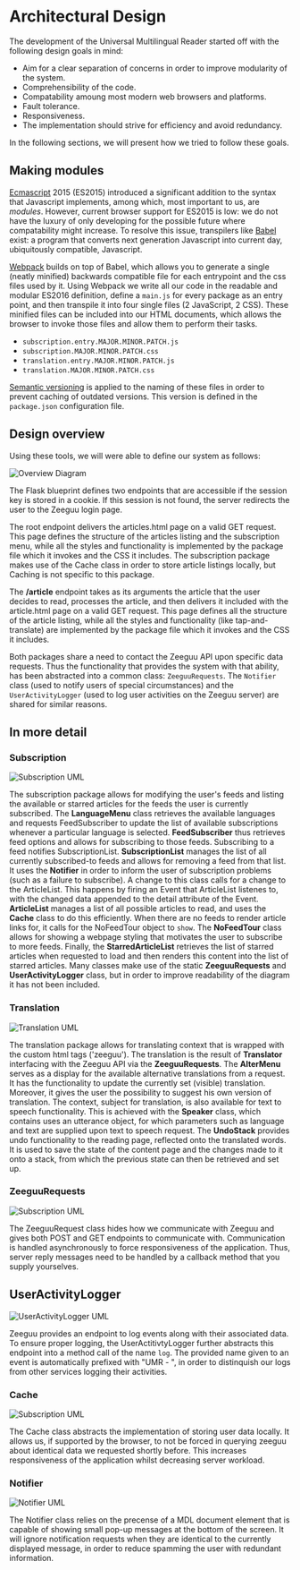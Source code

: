 # Architectural Design
The development of the Universal Multilingual Reader started off with the following design goals in mind:

- Aim for a clear separation of concerns in order to improve modularity of the system.
- Comprehensibility of the code.
- Compatability amoung most modern web browsers and platforms.
- Fault tolerance.
- Responsiveness.
- The implementation should strive for efficiency and avoid redundancy.

In the following sections, we will present how we tried to follow these goals.

## Making modules
[Ecmascript](https://en.wikipedia.org/wiki/ECMAScript) 2015 (ES2015) introduced a significant addition to the syntax that Javascript implements, among which, most important to us, are *modules*. However, current browser support for ES2015 is low: we do not have the luxury of only developing for the possible future where compatability might increase. To resolve this issue, transpilers like [Babel](https://babeljs.io/) exist: a program that converts next generation Javascript into current day, ubiquitously compatible, Javascript. 

[Webpack](https://webpack.js.org/) builds on top of Babel, which allows you to generate a single (neatly minified) backwards compatible file for each entrypoint and the css files used by it. Using Webpack we write all our code in the readable and modular ES2016 definition, define a `main.js` for every package as an entry point, and then transpile it into four single files (2 JavaScript, 2 CSS). These minified files can be included into our HTML documents, which allows the browser to invoke those files and allow them to perform their tasks.

- `subscription.entry.MAJOR.MINOR.PATCH.js`
- `subscription.MAJOR.MINOR.PATCH.css`
- `translation.entry.MAJOR.MINOR.PATCH.js`
- `translation.MAJOR.MINOR.PATCH.css`

[Semantic versioning](http://semver.org/) is applied to the naming of these files in order to prevent caching of outdated versions. This version is defined in the `package.json` configuration file.

## Design overview
Using these tools, we will were able to define our system as follows:

![Overview Diagram](asset/overview.png)

The Flask blueprint defines two endpoints that are accessible if the session key is stored in a cookie. If this session is not found, the server redirects the user to the Zeeguu login page. 

The root endpoint delivers the articles.html page on a valid GET request. This page defines the structure of the articles listing and the subscription menu, while all the styles and functionality is implemented by the package file which it invokes and the CSS it includes. The subscription package makes use of the Cache class in order to store article listings locally, but Caching is not specific to this package.

The **/article** endpoint takes as its arguments the article that the user decides to read, processes the article, and then delivers it included with the article.html page on a valid GET request. This page defines all the structure of the article listing, while all the styles and functionality (like tap-and-translate) are implemented by the package file which it invokes and the CSS it includes. 

Both packages share a need to contact the Zeeguu API upon specific data requests. Thus the functionality that provides the system with that ability, has been abstracted into a common class: `ZeeguuRequests`. The `Notifier` class (used to notify users of special circumstances) and the `UserActivityLogger` (used to log user activities on the Zeeguu server) are shared for similar reasons.

## In more detail
### Subscription
![Subscription UML](asset/subscription.png)

The subscription package allows for modifying the user's feeds and listing the available or starred articles for the feeds the user is currently subscribed. The **LanguageMenu** class retrieves the available languages and requests FeedSubscriber  to update the list of available subscriptions whenever a particular language is selected. **FeedSubscriber** thus retrieves feed options and allows for subscribing to those feeds. Subscribing to a feed notifies SubscriptionList. **SubscriptionList** manages the list of all currently subscribed-to feeds and allows for removing a feed from that list. It uses the **Notifier** in order to inform the user of subscription problems (such as a failure to subscribe). A change to this class calls for a change to the ArticleList. This happens by firing an Event that ArticleList listenes to, with the changed data appended to the detail attribute of the Event. **ArticleList** manages a list of all possible articles to read, and uses the **Cache** class to do this efficiently. When there are no feeds to render article links for, it calls for the NoFeedTour object to `show`. The **NoFeedTour** class allows for showing a webpage styling that motivates the user to subscribe to more feeds. Finally, the **StarredArticleList** retrieves the list of starred articles when requested to load and then renders this content into the list of starred articles. Many classes make use of the static **ZeeguuRequests** and **UserActivityLogger** class, but in order to improve readability of the diagram it has not been included.

### Translation
![Translation UML](asset/translation.png)

The translation package allows for translating context that is wrapped with the custom html tags ('zeeguu'). The translation is the result of **Translator** interfacing with the Zeeguu API via the **ZeeguuRequests**. The **AlterMenu** serves as a display for the available alternative translations from a request. It has the functionality to update the currently set (visible) translation. Moreover, it gives the user the possibility to suggest his own version of translation. The context, subject for translation, is also available for text to speech functionality. This is achieved with the **Speaker** class, which contains uses an utterance object, for which parameters such as language and text are supplied upon text to speech request. The **UndoStack** provides undo functionality to the reading page, reflected onto the translated words. It is used to save the state of the content page and the changes made to it onto a stack, from which the previous state can then be retrieved and set up.

### ZeeguuRequests
![Subscription UML](asset/ZeeguuRequests.png)

The ZeeguuRequest class hides how we communicate with Zeeguu and gives both POST and GET endpoints to communicate with. Communication is handled asynchronously to force responsiveness of the application. Thus, server reply messages need to be handled by a callback method that you supply yourselves.

## UserActivityLogger
![UserActivityLogger UML](asset/UserActivityLogger.png)

Zeeguu provides an endpoint to log events along with their associated data. To ensure proper logging, the UserActitivtyLogger further abstracts this endpoint into a method call of the name `log`. The provided name given to an event is automatically prefixed with "UMR - ", in order to distinquish our logs from other services logging their activities.

### Cache
![Subscription UML](asset/Cache.png)

The Cache class abstracts the implementation of storing user data locally. It allows us, if supported by the browser, to not be forced in querying zeeguu about identical data we requested shortly before. This increases responsiveness of the application whilst decreasing server workload.

### Notifier
![Notifier UML](asset/Notifier.png)

The Notifier class relies on the precense of a MDL document element that is capable of showing small pop-up messages at the bottom of the screen. It will ignore notification requests when they are identical to the currently displayed message, in order to reduce spamming the user with redundant information.